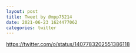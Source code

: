 ```yaml
--- 
layout: post 
title: Tweet by @mpp75214 
date: 2021-06-23 1624477062 
categories: twitter 
--- 
```

https://twitter.com/o/status/1407783202551386118